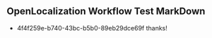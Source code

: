 ## OpenLocalization Workflow Test MarkDown
* 4f4f259e-b740-43bc-b5b0-89eb29dce69f 
thanks!<!--HONumber=Mar16_HO2-->
